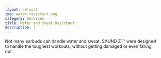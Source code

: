 ```yaml
---
layout: default
img: water-resistant.png
category: Services
title: Water and Sweat Resistant
description: |
---
```

Not many earbuds can handle water and sweat. SXUND Z1™ were designed to handle the toughest workouts, without getting damaged or even falling out. 